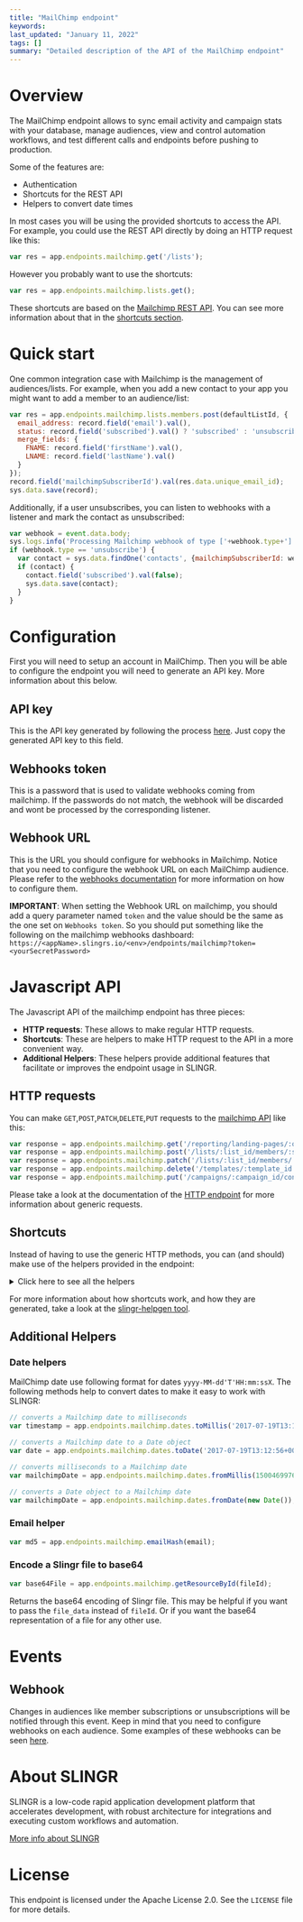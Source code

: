 ```yaml
---
title: "MailChimp endpoint"
keywords: 
last_updated: "January 11, 2022"
tags: []
summary: "Detailed description of the API of the MailChimp endpoint"
---
```


# Overview
The MailChimp endpoint allows to sync email activity and campaign stats with your database, manage audiences, view and 
control automation workflows, and test different calls and endpoints before pushing to production.

Some of the features are:

- Authentication
- Shortcuts for the REST API
- Helpers to convert date times

In most cases you will be using the provided shortcuts to access the API. For example, you could use the REST API
directly by doing an HTTP request like this:

```js
var res = app.endpoints.mailchimp.get('/lists');
```

However you probably want to use the shortcuts:

```js
var res = app.endpoints.mailchimp.lists.get();
```

These shortcuts are based on the [Mailchimp REST API](https://mailchimp.com/developer/marketing/api/).
You can see more information about that in the [shortcuts section](#shortcuts).

# Quick start
One common integration case with Mailchimp is the management of audiences/lists. For example, when you add a new contact to your
app you might want to add a member to an audience/list:

```js
var res = app.endpoints.mailchimp.lists.members.post(defaultListId, {
  email_address: record.field('email').val(),
  status: record.field('subscribed').val() ? 'subscribed' : 'unsubscribed',
  merge_fields: {
    FNAME: record.field('firstName').val(),
    LNAME: record.field('lastName').val()
  }
});
record.field('mailchimpSubscriberId').val(res.data.unique_email_id);
sys.data.save(record);
```

Additionally, if a user unsubscribes, you can listen to webhooks with a listener and mark the contact as 
unsubscribed:

```js
var webhook = event.data.body;
sys.logs.info('Processing Mailchimp webhook of type ['+webhook.type+']');
if (webhook.type == 'unsubscribe') {
  var contact = sys.data.findOne('contacts', {mailchimpSubscriberId: webhook.data.id});
  if (contact) {
    contact.field('subscribed').val(false);
    sys.data.save(contact);
  }    
}
```

# Configuration
First you will need to setup an account in MailChimp. Then you will be able to configure the endpoint you will
need to generate an API key. More information about this below.

## API key
This is the API key generated by following the process [here](https://mailchimp.com/es/help/about-api-keys/).
Just copy the generated API key to this field.

## Webhooks token
This is a password that is used to validate webhooks coming from mailchimp.
If the passwords do not match, the webhook will be discarded and wont be processed by the corresponding listener.

## Webhook URL
This is the URL you should configure for webhooks in Mailchimp. Notice that you need to configure the webhook URL on 
each MailChimp audience. Please refer to the [webhooks documentation](https://mailchimp.com/developer/marketing/guides/sync-audience-data-webhooks/) 
for more information on how to configure them.

**IMPORTANT**: When setting the Webhook URL on mailchimp, you should add a query parameter named `token` and the value should be the same as the one set on `Webhooks token`. 
So you should put something like the following on the mailchimp webhooks dashboard: `https://<appName>.slingrs.io/<env>/endpoints/mailchimp?token=<yourSecretPassword>`

# Javascript API

The Javascript API of the mailchimp endpoint has three pieces:

- **HTTP requests**: These allows to make regular HTTP requests.
- **Shortcuts**: These are helpers to make HTTP request to the API in a more convenient way.
- **Additional Helpers**: These helpers provide additional features that facilitate or improves the endpoint usage in SLINGR.

## HTTP requests
You can make `GET`,`POST`,`PATCH`,`DELETE`,`PUT` requests to the [mailchimp API](API_URL_HERE) like this:
```js
var response = app.endpoints.mailchimp.get('/reporting/landing-pages/:outreach_id')
var response = app.endpoints.mailchimp.post('/lists/:list_id/members/:subscriber_hash/actions/delete-permanent', body)
var response = app.endpoints.mailchimp.patch('/lists/:list_id/members/:subscriber_hash/notes/:note_id', body)
var response = app.endpoints.mailchimp.delete('/templates/:template_id')
var response = app.endpoints.mailchimp.put('/campaigns/:campaign_id/content', body)
```

Please take a look at the documentation of the [HTTP endpoint](https://github.com/slingr-stack/http-endpoint#javascript-api)
for more information about generic requests.

## Shortcuts

Instead of having to use the generic HTTP methods, you can (and should) make use of the helpers provided in the endpoint:
<details>
    <summary>Click here to see all the helpers</summary>

    /*
    * API URL: '/'
    * HTTP Method: 'GET'
    * More info: https://mailchimp.com/developer/marketing/api/root/list-api-root-resources/
	*/
    app.endpoints.mailchimpapiRoot();

    /*
    * API URL: '/account-exports'
    * HTTP Method: 'GET'
    * More info: https://mailchimp.com/developer/marketing/api/account-exports/list-account-exports/
	*/
    app.endpoints.mailchimpaccountExports.get();

    /*
    * API URL: '/authorized-apps'
    * HTTP Method: 'GET'
    * More info: https://mailchimp.com/developer/marketing/api/authorized-apps/list-authorized-apps/
	*/
    app.endpoints.mailchimpauthorizedApps.get();

    /*
    * API URL: '/authorized-apps/:app_id'
    * HTTP Method: 'GET'
    * More info: https://mailchimp.com/developer/marketing/api/authorized-apps/get-authorized-app-info/
	*/
    app.endpoints.mailchimpauthorizedApps.get(appId);

    /*
    * API URL: '/automations'
    * HTTP Method: 'GET'
    * More info: https://mailchimp.com/developer/marketing/api/automation/list-automations/
	*/
    app.endpoints.mailchimpautomations.get();

    /*
    * API URL: '/automations/:workflow_id'
    * HTTP Method: 'GET'
    * More info: https://mailchimp.com/developer/marketing/api/automation/get-automation-info/
	*/
    app.endpoints.mailchimpautomations.get(workflowId);

    /*
    * API URL: '/automations/:workflow_id/emails'
    * HTTP Method: 'GET'
    * More info: https://mailchimp.com/developer/marketing/api/automation-email/list-automated-emails/
	*/
    app.endpoints.mailchimpautomations.emails.get(workflowId);

    /*
    * API URL: '/automations/:workflow_id/emails/:workflow_email_id'
    * HTTP Method: 'GET'
    * More info: https://mailchimp.com/developer/marketing/api/automation-email/get-workflow-email-info/
	*/
    app.endpoints.mailchimpautomations.emails.get(workflowId, workflowEmailId);

    /*
    * API URL: '/automations/:workflow_id/emails/:workflow_email_id/queue'
    * HTTP Method: 'GET'
    * More info: https://mailchimp.com/developer/marketing/api/automation-email-queue/list-automated-email-subscribers/
	*/
    app.endpoints.mailchimpautomations.emails.queue.get(workflowId, workflowEmailId);

    /*
    * API URL: '/automations/:workflow_id/emails/:workflow_email_id/queue/:subscriber_hash'
    * HTTP Method: 'GET'
    * More info: https://mailchimp.com/developer/marketing/api/automation-email-queue/get-automated-email-subscriber/
	*/
    app.endpoints.mailchimpautomations.emails.queue.get(workflowId, workflowEmailId, subscriberHash);

    /*
    * API URL: '/automations/:workflow_id/removed-subscribers'
    * HTTP Method: 'GET'
    * More info: https://mailchimp.com/developer/marketing/api/automation-removed-subscribers/list-subscribers-removed-from-workflow/
	*/
    app.endpoints.mailchimpautomations.removedSubscribers.get(workflowId);

    /*
    * API URL: '/automations/:workflow_id/removed-subscribers/:subscriber_hash'
    * HTTP Method: 'GET'
    * More info: https://mailchimp.com/developer/marketing/api/automation-removed-subscribers/get-subscriber-removed-from-workflow/
	*/
    app.endpoints.mailchimpautomations.removedSubscribers.get(workflowId, subscriberHash);

    /*
    * API URL: '/batches'
    * HTTP Method: 'GET'
    * More info: https://mailchimp.com/developer/marketing/api/batch-operations/list-batch-requests/
	*/
    app.endpoints.mailchimpbatches.get();

    /*
    * API URL: '/batches/:batch_id'
    * HTTP Method: 'GET'
    * More info: https://mailchimp.com/developer/marketing/api/batch-operations/get-batch-operation-status/
	*/
    app.endpoints.mailchimpbatches.get(batchId);

    /*
    * API URL: '/batch-webhooks'
    * HTTP Method: 'GET'
    * More info: https://mailchimp.com/developer/marketing/api/batch-webhooks/list-batch-webhooks/
	*/
    app.endpoints.mailchimpbatchWebhooks.get();

    /*
    * API URL: '/batch-webhooks/:batch_webhook_id'
    * HTTP Method: 'GET'
    * More info: https://mailchimp.com/developer/marketing/api/batch-webhooks/get-batch-webhook-info/
	*/
    app.endpoints.mailchimpbatchWebhooks.get(batchWebhookId);

    /*
    * API URL: '/campaign-folders'
    * HTTP Method: 'GET'
    * More info: https://mailchimp.com/developer/marketing/api/campaign-folders/list-campaign-folders/
	*/
    app.endpoints.mailchimpcampaignFolders.get();

    /*
    * API URL: '/campaign-folders/:folder_id'
    * HTTP Method: 'GET'
    * More info: https://mailchimp.com/developer/marketing/api/campaign-folders/get-campaign-folder/
	*/
    app.endpoints.mailchimpcampaignFolders.get(folderId);

    /*
    * API URL: '/campaigns'
    * HTTP Method: 'GET'
    * More info: https://mailchimp.com/developer/marketing/api/campaigns/list-campaigns/
	*/
    app.endpoints.mailchimpcampaigns.get();

    /*
    * API URL: '/campaigns/:campaign_id'
    * HTTP Method: 'GET'
    * More info: https://mailchimp.com/developer/marketing/api/campaigns/get-campaign-info/
	*/
    app.endpoints.mailchimpcampaigns.get(campaignId);

    /*
    * API URL: '/campaigns/:campaign_id/content'
    * HTTP Method: 'GET'
    * More info: https://mailchimp.com/developer/marketing/api/campaign-content/get-campaign-content/
	*/
    app.endpoints.mailchimpcampaigns.content.get(campaignId);

    /*
    * API URL: '/campaigns/:campaign_id/feedback'
    * HTTP Method: 'GET'
    * More info: https://mailchimp.com/developer/marketing/api/campaign-feedback/list-campaign-feedback/
	*/
    app.endpoints.mailchimpcampaigns.feedback.get(campaignId);

    /*
    * API URL: '/campaigns/:campaign_id/feedback/:feedback_id'
    * HTTP Method: 'GET'
    * More info: https://mailchimp.com/developer/marketing/api/campaign-feedback/get-campaign-feedback-message/
	*/
    app.endpoints.mailchimpcampaigns.feedback.get(campaignId, feedbackId);

    /*
    * API URL: '/campaigns/:campaign_id/send-checklist'
    * HTTP Method: 'GET'
    * More info: https://mailchimp.com/developer/marketing/api/campaign-checklist/get-campaign-send-checklist/
	*/
    app.endpoints.mailchimpcampaigns.sendChecklist.get(campaignId);

    /*
    * API URL: '/activity-feed/chimp-chatter'
    * HTTP Method: 'GET'
    * More info: https://mailchimp.com/developer/marketing/api/chimp-chatter/get-latest-chimp-chatter/
	*/
    app.endpoints.mailchimpactivityFeed.chimpChatter.get();

    /*
    * API URL: '/connected-sites'
    * HTTP Method: 'GET'
    * More info: https://mailchimp.com/developer/marketing/api/connected-sites/list-connected-sites/
	*/
    app.endpoints.mailchimpconnectedSites.get();

    /*
    * API URL: '/connected-sites/:connected_site_id'
    * HTTP Method: 'GET'
    * More info: https://mailchimp.com/developer/marketing/api/connected-sites/get-connected-site/
	*/
    app.endpoints.mailchimpconnectedSites.get(connectedSiteId);

    /*
    * API URL: '/conversations'
    * HTTP Method: 'GET'
    * More info: https://mailchimp.com/developer/marketing/api/conversations/list-conversations/
	*/
    app.endpoints.mailchimpconversations.get();

    /*
    * API URL: '/conversations/:conversation_id'
    * HTTP Method: 'GET'
    * More info: https://mailchimp.com/developer/marketing/api/conversations/get-conversation/
	*/
    app.endpoints.mailchimpconversations.get(conversationId);

    /*
    * API URL: '/conversations/:conversation_id/messages'
    * HTTP Method: 'GET'
    * More info: https://mailchimp.com/developer/marketing/api/conversation-messages/list-messages/
	*/
    app.endpoints.mailchimpconversations.messages.get(conversationId);

    /*
    * API URL: '/conversations/:conversation_id/messages/:message_id'
    * HTTP Method: 'GET'
    * More info: https://mailchimp.com/developer/marketing/api/conversation-messages/get-message/
	*/
    app.endpoints.mailchimpconversations.messages.get(conversationId, messageId);

    /*
    * API URL: '/ecommerce/stores'
    * HTTP Method: 'GET'
    * More info: https://mailchimp.com/developer/marketing/api/ecommerce-stores/list-stores/
	*/
    app.endpoints.mailchimpecommerce.stores.get();

    /*
    * API URL: '/ecommerce/stores/:store_id'
    * HTTP Method: 'GET'
    * More info: https://mailchimp.com/developer/marketing/api/ecommerce-stores/get-store-info/
	*/
    app.endpoints.mailchimpecommerce.stores.get(storeId);

    /*
    * API URL: '/ecommerce/stores/:store_id/carts/:cart_id/lines'
    * HTTP Method: 'GET'
    * More info: https://mailchimp.com/developer/marketing/api/ecommerce-cart-lines/list-cart-line-items/
	*/
    app.endpoints.mailchimpecommerce.stores.carts.lines.get(storeId, cartId);

    /*
    * API URL: '/ecommerce/stores/:store_id/carts/:cart_id/lines/:line_id'
    * HTTP Method: 'GET'
    * More info: https://mailchimp.com/developer/marketing/api/ecommerce-cart-lines/get-cart-line-item/
	*/
    app.endpoints.mailchimpecommerce.stores.carts.lines.get(storeId, cartId, lineId);

    /*
    * API URL: '/ecommerce/stores/:store_id/carts'
    * HTTP Method: 'GET'
    * More info: https://mailchimp.com/developer/marketing/api/ecommerce-carts/list-carts/
	*/
    app.endpoints.mailchimpecommerce.stores.carts.get(storeId);

    /*
    * API URL: '/ecommerce/stores/:store_id/carts/:cart_id'
    * HTTP Method: 'GET'
    * More info: https://mailchimp.com/developer/marketing/api/ecommerce-carts/get-cart-info/
	*/
    app.endpoints.mailchimpecommerce.stores.carts.get(storeId, cartId);

    /*
    * API URL: '/ecommerce/stores/:store_id/customers'
    * HTTP Method: 'GET'
    * More info: https://mailchimp.com/developer/marketing/api/ecommerce-customers/list-customers/
	*/
    app.endpoints.mailchimpecommerce.stores.customers.get(storeId);

    /*
    * API URL: '/ecommerce/stores/:store_id/customers/:customer_id'
    * HTTP Method: 'GET'
    * More info: https://mailchimp.com/developer/marketing/api/ecommerce-customers/get-customer-info/
	*/
    app.endpoints.mailchimpecommerce.stores.customers.get(storeId, customerId);

    /*
    * API URL: '/ecommerce/stores/:store_id/orders/:order_id/lines'
    * HTTP Method: 'GET'
    * More info: https://mailchimp.com/developer/marketing/api/ecommerce-order-lines/list-order-line-items/
	*/
    app.endpoints.mailchimpecommerce.stores.orders.lines.get(storeId, orderId);

    /*
    * API URL: '/ecommerce/stores/:store_id/orders/:order_id/lines/:line_id'
    * HTTP Method: 'GET'
    * More info: https://mailchimp.com/developer/marketing/api/ecommerce-order-lines/get-order-line-item/
	*/
    app.endpoints.mailchimpecommerce.stores.orders.lines.get(storeId, orderId, lineId);

    /*
    * API URL: '/ecommerce/orders'
    * HTTP Method: 'GET'
    * More info: https://mailchimp.com/developer/marketing/api/ecommerce-orders/list-account-orders/
	*/
    app.endpoints.mailchimpecommerce.orders.get();

    /*
    * API URL: '/ecommerce/stores/:store_id/orders'
    * HTTP Method: 'GET'
    * More info: https://mailchimp.com/developer/marketing/api/ecommerce-orders/list-orders/
	*/
    app.endpoints.mailchimpecommerce.stores.orders.get(storeId);

    /*
    * API URL: '/ecommerce/stores/:store_id/orders/:order_id'
    * HTTP Method: 'GET'
    * More info: https://mailchimp.com/developer/marketing/api/ecommerce-orders/get-order-info/
	*/
    app.endpoints.mailchimpecommerce.stores.orders.get(storeId, orderId);

    /*
    * API URL: '/ecommerce/stores/:store_id/products/:product_id/images'
    * HTTP Method: 'GET'
    * More info: https://mailchimp.com/developer/marketing/api/ecommerce-product-images/list-product-images/
	*/
    app.endpoints.mailchimpecommerce.stores.products.images.get(storeId, productId);

    /*
    * API URL: '/ecommerce/stores/:store_id/products/:product_id/images/:image_id'
    * HTTP Method: 'GET'
    * More info: https://mailchimp.com/developer/marketing/api/ecommerce-product-images/get-product-image-info/
	*/
    app.endpoints.mailchimpecommerce.stores.products.images.get(storeId, productId, imageId);

    /*
    * API URL: '/ecommerce/stores/:store_id/products/:product_id/variants'
    * HTTP Method: 'GET'
    * More info: https://mailchimp.com/developer/marketing/api/ecommerce-product-variants/list-product-variants/
	*/
    app.endpoints.mailchimpecommerce.stores.products.variants.get(storeId, productId);

    /*
    * API URL: '/ecommerce/stores/:store_id/products/:product_id/variants/:variant_id'
    * HTTP Method: 'GET'
    * More info: https://mailchimp.com/developer/marketing/api/ecommerce-product-variants/get-product-variant-info/
	*/
    app.endpoints.mailchimpecommerce.stores.products.variants.get(storeId, productId, variantId);

    /*
    * API URL: '/ecommerce/stores/:store_id/products'
    * HTTP Method: 'GET'
    * More info: https://mailchimp.com/developer/marketing/api/ecommerce-products/list-product/
	*/
    app.endpoints.mailchimpecommerce.stores.products.get(storeId);

    /*
    * API URL: '/ecommerce/stores/:store_id/products/:product_id'
    * HTTP Method: 'GET'
    * More info: https://mailchimp.com/developer/marketing/api/ecommerce-products/get-product-info/
	*/
    app.endpoints.mailchimpecommerce.stores.products.get(storeId, productId);

    /*
    * API URL: '/ecommerce/stores/:store_id/promo-rules/:promo_rule_id/promo-codes'
    * HTTP Method: 'GET'
    * More info: https://mailchimp.com/developer/marketing/api/ecommerce-promo-codes/list-promo-codes/
	*/
    app.endpoints.mailchimpecommerce.stores.promoRules.promoCodes.get(storeId, promoRuleId);

    /*
    * API URL: '/ecommerce/stores/:store_id/promo-rules/:promo_rule_id/promo-codes/:promo_code_id'
    * HTTP Method: 'GET'
    * More info: https://mailchimp.com/developer/marketing/api/ecommerce-promo-codes/get-promo-code/
	*/
    app.endpoints.mailchimpecommerce.stores.promoRules.promoCodes.get(storeId, promoRuleId, promoCodeId);

    /*
    * API URL: '/ecommerce/stores/:store_id/promo-rules'
    * HTTP Method: 'GET'
    * More info: https://mailchimp.com/developer/marketing/api/ecommerce-promo-rules/list-promo-rules/
	*/
    app.endpoints.mailchimpecommerce.stores.promoRules.get(storeId);

    /*
    * API URL: '/ecommerce/stores/:store_id/promo-rules/:promo_rule_id'
    * HTTP Method: 'GET'
    * More info: https://mailchimp.com/developer/marketing/api/ecommerce-promo-rules/get-promo-rule/
	*/
    app.endpoints.mailchimpecommerce.stores.promoRules.get(storeId, promoRuleId);

    /*
    * API URL: '/facebook-ads'
    * HTTP Method: 'GET'
    * More info: https://mailchimp.com/developer/marketing/api/facebook-ads/list-facebook-ads/
	*/
    app.endpoints.mailchimpfacebookAds.get();

    /*
    * API URL: '/facebook-ads/:outreach_id'
    * HTTP Method: 'GET'
    * More info: https://mailchimp.com/developer/marketing/api/facebook-ads/get-facebook-ad-info/
	*/
    app.endpoints.mailchimpfacebookAds.get(outreachId);

    /*
    * API URL: '/file-manager/files'
    * HTTP Method: 'GET'
    * More info: https://mailchimp.com/developer/marketing/api/file-manager-files/list-stored-files/
	*/
    app.endpoints.mailchimpfileManager.files.get();

    /*
    * API URL: '/file-manager/files/:file_id'
    * HTTP Method: 'GET'
    * More info: https://mailchimp.com/developer/marketing/api/file-manager-files/get-file/
	*/
    app.endpoints.mailchimpfileManager.files.get(fileId);

    /*
    * API URL: '/file-manager/folders'
    * HTTP Method: 'GET'
    * More info: https://mailchimp.com/developer/marketing/api/file-manager-folders/list-folders/
	*/
    app.endpoints.mailchimpfileManager.folders.get();

    /*
    * API URL: '/file-manager/folders/:folder_id'
    * HTTP Method: 'GET'
    * More info: https://mailchimp.com/developer/marketing/api/file-manager-folders/get-folder/
	*/
    app.endpoints.mailchimpfileManager.folders.get(folderId);

    /*
    * API URL: '/landing-pages'
    * HTTP Method: 'GET'
    * More info: https://mailchimp.com/developer/marketing/api/landing-pages/list-landing-pages/
	*/
    app.endpoints.mailchimplandingPages.get();

    /*
    * API URL: '/landing-pages/:page_id'
    * HTTP Method: 'GET'
    * More info: https://mailchimp.com/developer/marketing/api/landing-pages/get-landing-page-info/
	*/
    app.endpoints.mailchimplandingPages.get(pageId);

    /*
    * API URL: '/landing-pages/:page_id/content'
    * HTTP Method: 'GET'
    * More info: https://mailchimp.com/developer/marketing/api/landing-pages-content/get-landing-page-content/
	*/
    app.endpoints.mailchimplandingPages.content.get(pageId);

    /*
    * API URL: '/lists'
    * HTTP Method: 'GET'
    * More info: https://mailchimp.com/developer/marketing/api/lists/get-lists-info/
	*/
    app.endpoints.mailchimplists.get();

    /*
    * API URL: '/lists/:list_id'
    * HTTP Method: 'GET'
    * More info: https://mailchimp.com/developer/marketing/api/lists/get-list-info/
	*/
    app.endpoints.mailchimplists.get(listId);

    /*
    * API URL: '/lists/:list_id/abuse-reports'
    * HTTP Method: 'GET'
    * More info: https://mailchimp.com/developer/marketing/api/abuse-reports/list-abuse-reports/
	*/
    app.endpoints.mailchimplists.abuseReports.get(listId);

    /*
    * API URL: '/lists/:list_id/abuse-reports/:report_id'
    * HTTP Method: 'GET'
    * More info: https://mailchimp.com/developer/marketing/api/abuse-reports/get-abuse-report/
	*/
    app.endpoints.mailchimplists.abuseReports.get(listId, reportId);

    /*
    * API URL: '/lists/:list_id/activity'
    * HTTP Method: 'GET'
    * More info: https://mailchimp.com/developer/marketing/api/list-activity/list-recent-activity/
	*/
    app.endpoints.mailchimplists.activity.get(listId);

    /*
    * API URL: '/lists/:list_id/clients'
    * HTTP Method: 'GET'
    * More info: https://mailchimp.com/developer/marketing/api/list-clients/list-top-email-clients/
	*/
    app.endpoints.mailchimplists.clients.get(listId);

    /*
    * API URL: '/lists/:list_id/members/:subscriber_hash/events'
    * HTTP Method: 'GET'
    * More info: https://mailchimp.com/developer/marketing/api/list-member-events/list-member-events/
	*/
    app.endpoints.mailchimplists.members.events.get(listId, subscriberHash);

    /*
    * API URL: '/lists/:list_id/growth-history'
    * HTTP Method: 'GET'
    * More info: https://mailchimp.com/developer/marketing/api/list-growth-history/list-growth-history-data/
	*/
    app.endpoints.mailchimplists.growthHistory.get(listId);

    /*
    * API URL: '/lists/:list_id/growth-history/:month'
    * HTTP Method: 'GET'
    * More info: https://mailchimp.com/developer/marketing/api/list-growth-history/get-growth-history-by-month/
	*/
    app.endpoints.mailchimplists.growthHistory.get(listId, month);

    /*
    * API URL: '/lists/:list_id/interest-categories'
    * HTTP Method: 'GET'
    * More info: https://mailchimp.com/developer/marketing/api/interest-categories/list-interest-categories/
	*/
    app.endpoints.mailchimplists.interestCategories.get(listId);

    /*
    * API URL: '/lists/:list_id/interest-categories/:interest_category_id'
    * HTTP Method: 'GET'
    * More info: https://mailchimp.com/developer/marketing/api/interest-categories/get-interest-category-info/
	*/
    app.endpoints.mailchimplists.interestCategories.get(listId, interestCategoryId);

    /*
    * API URL: '/lists/:list_id/interest-categories/:interest_category_id/interests'
    * HTTP Method: 'GET'
    * More info: https://mailchimp.com/developer/marketing/api/interests/list-interests-in-category/
	*/
    app.endpoints.mailchimplists.interestCategories.interests.get(listId, interestCategoryId);

    /*
    * API URL: '/lists/:list_id/interest-categories/:interest_category_id/interests/:interest_id'
    * HTTP Method: 'GET'
    * More info: https://mailchimp.com/developer/marketing/api/interests/get-interest-in-category/
	*/
    app.endpoints.mailchimplists.interestCategories.interests.get(listId, interestCategoryId, interestId);

    /*
    * API URL: '/lists/:list_id/locations'
    * HTTP Method: 'GET'
    * More info: https://mailchimp.com/developer/marketing/api/list-locations/list-locations/
	*/
    app.endpoints.mailchimplists.locations.get(listId);

    /*
    * API URL: '/lists/:list_id/members/:subscriber_hash/activity'
    * HTTP Method: 'GET'
    * More info: https://mailchimp.com/developer/marketing/api/list-member-activity/view-recent-activity-50/
	*/
    app.endpoints.mailchimplists.members.activity.get(listId, subscriberHash);

    /*
    * API URL: '/lists/:list_id/members/:subscriber_hash/activity-feed'
    * HTTP Method: 'GET'
    * More info: https://mailchimp.com/developer/marketing/api/list-member-activity-feed/view-recent-activity/
	*/
    app.endpoints.mailchimplists.members.activityFeed.get(listId, subscriberHash);

    /*
    * API URL: '/lists/:list_id/members/:subscriber_hash/goals'
    * HTTP Method: 'GET'
    * More info: https://mailchimp.com/developer/marketing/api/list-member-notes/
	*/
    app.endpoints.mailchimplists.members.goals.get(listId, subscriberHash);

    /*
    * API URL: '/lists/:list_id/members/:subscriber_hash/notes'
    * HTTP Method: 'GET'
    * More info: https://mailchimp.com/developer/marketing/api/list-member-notes/list-recent-member-notes/
	*/
    app.endpoints.mailchimplists.members.notes.get(listId, subscriberHash);

    /*
    * API URL: '/lists/:list_id/members/:subscriber_hash/notes/:note_id'
    * HTTP Method: 'GET'
    * More info: https://mailchimp.com/developer/marketing/api/list-member-notes/get-member-note/
	*/
    app.endpoints.mailchimplists.members.notes.get(listId, subscriberHash, noteId);

    /*
    * API URL: '/lists/:list_id/members/:subscriber_hash/tags'
    * HTTP Method: 'GET'
    * More info: https://mailchimp.com/developer/marketing/api/list-member-tags/list-member-tags/
	*/
    app.endpoints.mailchimplists.members.tags.get(listId, subscriberHash);

    /*
    * API URL: '/lists/:list_id/members'
    * HTTP Method: 'GET'
    * More info: https://mailchimp.com/developer/marketing/api/list-members/list-members-info/
	*/
    app.endpoints.mailchimplists.members.get(listId);

    /*
    * API URL: '/lists/:list_id/members/:subscriber_hash'
    * HTTP Method: 'GET'
    * More info: https://mailchimp.com/developer/marketing/api/list-members/get-member-info/
	*/
    app.endpoints.mailchimplists.members.get(listId, subscriberHash);

    /*
    * API URL: '/lists/:list_id/merge-fields'
    * HTTP Method: 'GET'
    * More info: https://mailchimp.com/developer/marketing/api/list-merges/list-merge-fields/
	*/
    app.endpoints.mailchimplists.mergeFields.get(listId);

    /*
    * API URL: '/lists/:list_id/merge-fields/:merge_id'
    * HTTP Method: 'GET'
    * More info: https://mailchimp.com/developer/marketing/api/list-merges/get-merge-field/
	*/
    app.endpoints.mailchimplists.mergeFields.get(listId, mergeId);

    /*
    * API URL: '/lists/:list_id/segments/:segment_id/members'
    * HTTP Method: 'GET'
    * More info: https://mailchimp.com/developer/marketing/api/list-segment-members/list-members-in-segment/
	*/
    app.endpoints.mailchimplists.segments.members.get(listId, segmentId);

    /*
    * API URL: '/lists/:list_id/segments'
    * HTTP Method: 'GET'
    * More info: https://mailchimp.com/developer/marketing/api/list-segments/list-segments/
	*/
    app.endpoints.mailchimplists.segments.get(listId);

    /*
    * API URL: '/lists/:list_id/segments/:segment_id'
    * HTTP Method: 'GET'
    * More info: https://mailchimp.com/developer/marketing/api/list-segments/get-segment-info/
	*/
    app.endpoints.mailchimplists.segments.get(listId, segmentId);

    /*
    * API URL: '/lists/:list_id/signup-forms'
    * HTTP Method: 'GET'
    * More info: https://mailchimp.com/developer/marketing/api/list-signup-forms/list-signup-forms/
	*/
    app.endpoints.mailchimplists.signupForms.get(listId);

    /*
    * API URL: '/lists/:list_id/tag-search'
    * HTTP Method: 'GET'
    * More info: https://mailchimp.com/developer/marketing/api/lists-tags-search/search-for-tags-on-a-list-by-name/
	*/
    app.endpoints.mailchimplists.tagSearch.get(listId);

    /*
    * API URL: '/lists/:list_id/webhooks'
    * HTTP Method: 'GET'
    * More info: https://mailchimp.com/developer/marketing/api/list-webhooks/list-webhooks/
	*/
    app.endpoints.mailchimplists.webhooks.get(listId);

    /*
    * API URL: '/lists/:list_id/webhooks/:webhook_id'
    * HTTP Method: 'GET'
    * More info: https://mailchimp.com/developer/marketing/api/list-webhooks/get-webhook-info/
	*/
    app.endpoints.mailchimplists.webhooks.get(listId, webhookId);

    /*
    * API URL: '/ping'
    * HTTP Method: 'GET'
    * More info: https://mailchimp.com/developer/marketing/api/ping/ping/
	*/
    app.endpoints.mailchimpping.get();

    /*
    * API URL: '/reporting/facebook-ads'
    * HTTP Method: 'GET'
    * More info: https://mailchimp.com/developer/marketing/api/reporting-facebook-ads/list-facebook-ads-reports/
	*/
    app.endpoints.mailchimpreporting.facebookAds.get();

    /*
    * API URL: '/reporting/facebook-ads/:outreach_id'
    * HTTP Method: 'GET'
    * More info: https://mailchimp.com/developer/marketing/api/reporting-facebook-ads/get-facebook-ad-report/
	*/
    app.endpoints.mailchimpreporting.facebookAds.get(outreachId);

    /*
    * API URL: '/reporting/facebook-ads/:outreach_id/ecommerce-product-activity'
    * HTTP Method: 'GET'
    * More info: https://mailchimp.com/developer/marketing/api/reporting-facebook-ads/list-facebook-ecommerce-report/
	*/
    app.endpoints.mailchimpreporting.facebookAds.ecommerceProductActivity.get(outreachId);

    /*
    * API URL: '/reporting/landing-pages'
    * HTTP Method: 'GET'
    * More info: https://mailchimp.com/developer/marketing/api/reporting-landing-pages/list-landing-pages-reports/
	*/
    app.endpoints.mailchimpreporting.landingPages.get();

    /*
    * API URL: '/reporting/landing-pages/:outreach_id'
    * HTTP Method: 'GET'
    * More info: https://mailchimp.com/developer/marketing/api/reporting-landing-pages/get-landing-page-report/
	*/
    app.endpoints.mailchimpreporting.landingPages.get(outreachId);

    /*
    * API URL: '/reports'
    * HTTP Method: 'GET'
    * More info: https://mailchimp.com/developer/marketing/api/reports/list-campaign-reports/
	*/
    app.endpoints.mailchimpreports.get();

    /*
    * API URL: '/reports/:campaign_id'
    * HTTP Method: 'GET'
    * More info: https://mailchimp.com/developer/marketing/api/reports/get-campaign-report/
	*/
    app.endpoints.mailchimpreports.get(campaignId);

    /*
    * API URL: '/reports/:campaign_id/abuse-reports'
    * HTTP Method: 'GET'
    * More info: https://mailchimp.com/developer/marketing/api/campaign-abuse/list-abuse-reports/
	*/
    app.endpoints.mailchimpreports.abuseReports.get(campaignId);

    /*
    * API URL: '/reports/:campaign_id/abuse-reports/:report_id'
    * HTTP Method: 'GET'
    * More info: https://mailchimp.com/developer/marketing/api/campaign-abuse/get-abuse-report/
	*/
    app.endpoints.mailchimpreports.abuseReports.get(campaignId, reportId);

    /*
    * API URL: '/reports/:campaign_id/advice'
    * HTTP Method: 'GET'
    * More info: https://mailchimp.com/developer/marketing/api/campaign-advice/list-campaign-feedback/
	*/
    app.endpoints.mailchimpreports.advice.get(campaignId);

    /*
    * API URL: '/reports/:campaign_id/open-details'
    * HTTP Method: 'GET'
    * More info: https://mailchimp.com/developer/marketing/api/open-reports/list-campaign-open-details/
	*/
    app.endpoints.mailchimpreports.openDetails.get(campaignId);

    /*
    * API URL: '/reports/:campaign_id/open-details/:subscriber_hash'
    * HTTP Method: 'GET'
    * More info: https://mailchimp.com/developer/marketing/api/open-reports/get-opened-campaign-subscriber/
	*/
    app.endpoints.mailchimpreports.openDetails.get(campaignId, subscriberHash);

    /*
    * API URL: '/reports/:campaign_id/click-details'
    * HTTP Method: 'GET'
    * More info: https://mailchimp.com/developer/marketing/api/click-reports/list-campaign-details/
	*/
    app.endpoints.mailchimpreports.clickDetails.get(campaignId);

    /*
    * API URL: '/reports/:campaign_id/click-details/:link_id'
    * HTTP Method: 'GET'
    * More info: https://mailchimp.com/developer/marketing/api/click-reports/get-campaign-link-details/
	*/
    app.endpoints.mailchimpreports.clickDetails.get(campaignId, linkId);

    /*
    * API URL: '/reports/:campaign_id/click-details/:link_id/members'
    * HTTP Method: 'GET'
    * More info: https://mailchimp.com/developer/marketing/api/link-clickers/list-clicked-link-subscribers/
	*/
    app.endpoints.mailchimpreports.clickDetails.members.get(campaignId, linkId);

    /*
    * API URL: '/reports/:campaign_id/click-details/:link_id/members/:subscriber_hash'
    * HTTP Method: 'GET'
    * More info: https://mailchimp.com/developer/marketing/api/link-clickers/get-clicked-link-subscriber/
	*/
    app.endpoints.mailchimpreports.clickDetails.members.get(campaignId, linkId, subscriberHash);

    /*
    * API URL: '/reports/:campaign_id/domain-performance'
    * HTTP Method: 'GET'
    * More info: https://mailchimp.com/developer/marketing/api/domain-performance-reports/list-domain-performance-stats/
	*/
    app.endpoints.mailchimpreports.domainPerformance.get(campaignId);

    /*
    * API URL: '/reports/:campaign_id/ecommerce-product-activity'
    * HTTP Method: 'GET'
    * More info: https://mailchimp.com/developer/marketing/api/campaign-ecommerce-product-activity/list-campaign-product-activity/
	*/
    app.endpoints.mailchimpreports.ecommerceProductActivity.get(campaignId);

    /*
    * API URL: '/reports/:campaign_id/eepurl'
    * HTTP Method: 'GET'
    * More info: https://mailchimp.com/developer/marketing/api/eepurl-reports/list-eep-url-activity/
	*/
    app.endpoints.mailchimpreports.eepurl.get(campaignId);

    /*
    * API URL: '/reports/:campaign_id/email-activity'
    * HTTP Method: 'GET'
    * More info: https://mailchimp.com/developer/marketing/api/email-activity-reports/list-email-activity/
	*/
    app.endpoints.mailchimpreports.emailActivity.get(campaignId);

    /*
    * API URL: '/reports/:campaign_id/email-activity/:subscriber_hash'
    * HTTP Method: 'GET'
    * More info: https://mailchimp.com/developer/marketing/api/email-activity-reports/get-subscriber-email-activity/
	*/
    app.endpoints.mailchimpreports.emailActivity.get(campaignId, subscriberHash);

    /*
    * API URL: '/reports/:campaign_id/locations'
    * HTTP Method: 'GET'
    * More info: https://mailchimp.com/developer/marketing/api/location-reports/list-top-open-activities/
	*/
    app.endpoints.mailchimpreports.locations.get(campaignId);

    /*
    * API URL: '/reports/:campaign_id/sent-to'
    * HTTP Method: 'GET'
    * More info: https://mailchimp.com/developer/marketing/api/sent-to-reports/list-campaign-recipients/
	*/
    app.endpoints.mailchimpreports.sentTo.get(campaignId);

    /*
    * API URL: '/reports/:campaign_id/sent-to/:subscriber_hash'
    * HTTP Method: 'GET'
    * More info: https://mailchimp.com/developer/marketing/api/sent-to-reports/get-campaign-recipient-info/
	*/
    app.endpoints.mailchimpreports.sentTo.get(campaignId, subscriberHash);

    /*
    * API URL: '/reports/:campaign_id/sub-reports'
    * HTTP Method: 'GET'
    * More info: https://mailchimp.com/developer/marketing/api/sub-reports/list-child-campaign-reports/
	*/
    app.endpoints.mailchimpreports.subReports.get(campaignId);

    /*
    * API URL: '/reports/:campaign_id/unsubscribed'
    * HTTP Method: 'GET'
    * More info: https://mailchimp.com/developer/marketing/api/unsub-reports/list-unsubscribed-members/
	*/
    app.endpoints.mailchimpreports.unsubscribed.get(campaignId);

    /*
    * API URL: '/reports/:campaign_id/unsubscribed/:subscriber_hash'
    * HTTP Method: 'GET'
    * More info: https://mailchimp.com/developer/marketing/api/unsub-reports/get-unsubscribed-member/
	*/
    app.endpoints.mailchimpreports.unsubscribed.get(campaignId, subscriberHash);

    /*
    * API URL: '/search-campaigns'
    * HTTP Method: 'GET'
    * More info: https://mailchimp.com/developer/marketing/api/search-campaigns/search-campaigns/
	*/
    app.endpoints.mailchimpsearchCampaigns.get();

    /*
    * API URL: '/search-members'
    * HTTP Method: 'GET'
    * More info: https://mailchimp.com/developer/marketing/api/search-members/search-members/
	*/
    app.endpoints.mailchimpsearchMembers.get();

    /*
    * API URL: '/template-folders'
    * HTTP Method: 'GET'
    * More info: https://mailchimp.com/developer/marketing/api/template-folders/list-template-folders/
	*/
    app.endpoints.mailchimptemplateFolders.get();

    /*
    * API URL: '/template-folders/:folder_id'
    * HTTP Method: 'GET'
    * More info: https://mailchimp.com/developer/marketing/api/template-folders/get-template-folder/
	*/
    app.endpoints.mailchimptemplateFolders.get(folderId);

    /*
    * API URL: '/templates'
    * HTTP Method: 'GET'
    * More info: https://mailchimp.com/developer/marketing/api/templates/list-templates/
	*/
    app.endpoints.mailchimptemplates.get();

    /*
    * API URL: '/templates/:template_id'
    * HTTP Method: 'GET'
    * More info: https://mailchimp.com/developer/marketing/api/templates/get-template-info/
	*/
    app.endpoints.mailchimptemplates.get(templateId);

    /*
    * API URL: '/templates/:template_id/default-content'
    * HTTP Method: 'GET'
    * More info: https://mailchimp.com/developer/marketing/api/template-default-content/view-default-content/
	*/
    app.endpoints.mailchimptemplates.defaultContent.get(templateId);

    /*
    * API URL: '/verified-domains'
    * HTTP Method: 'GET'
    * More info: https://mailchimp.com/developer/marketing/api/verified-domains/list-sending-domains/
	*/
    app.endpoints.mailchimpverifiedDomains.get();

    /*
    * API URL: '/verified-domains/:domain_name'
    * HTTP Method: 'GET'
    * More info: https://mailchimp.com/developer/marketing/api/verified-domains/get-domain-info/
	*/
    app.endpoints.mailchimpverifiedDomains.get(domainName);

    /*
    * API URL: '/account-exports'
    * HTTP Method: 'POST'
    * More info: https://mailchimp.com/developer/marketing/api/account-exports/add-export/
	*/
    app.endpoints.mailchimpaccountExports.post(body);

    /*
    * API URL: '/account-exports/:export_id'
    * HTTP Method: 'POST'
    * More info: https://mailchimp.com/developer/marketing/api/account-exports/get-account-export-info/
	*/
    app.endpoints.mailchimpaccountExports.post(exportId, body);

    /*
    * API URL: '/automations'
    * HTTP Method: 'POST'
    * More info: https://mailchimp.com/developer/marketing/api/automation/add-automation/
	*/
    app.endpoints.mailchimpautomations.post(body);

    /*
    * API URL: '/automations/:workflow_id/actions/archive'
    * HTTP Method: 'POST'
    * More info: https://mailchimp.com/developer/marketing/api/automation/archive-automation/
	*/
    app.endpoints.mailchimpautomations.actions.archive.post(workflowId, body);

    /*
    * API URL: '/automations/:workflow_id/actions/pause-all-emails'
    * HTTP Method: 'POST'
    * More info: https://mailchimp.com/developer/marketing/api/automation/pause-automation-emails/
	*/
    app.endpoints.mailchimpautomations.actions.pauseAllEmails.post(workflowId, body);

    /*
    * API URL: '/automations/:workflow_id/actions/start-all-emails'
    * HTTP Method: 'POST'
    * More info: https://mailchimp.com/developer/marketing/api/automation/start-automation-emails/
	*/
    app.endpoints.mailchimpautomations.actions.startAllEmails.post(workflowId, body);

    /*
    * API URL: '/automations/:workflow_id/emails/:workflow_email_id/actions/pause'
    * HTTP Method: 'POST'
    * More info: https://mailchimp.com/developer/marketing/api/automation-email/pause-automated-email/
	*/
    app.endpoints.mailchimpautomations.emails.actions.pause.post(workflowId, workflowEmailId, body);

    /*
    * API URL: '/automations/:workflow_id/emails/:workflow_email_id/actions/start'
    * HTTP Method: 'POST'
    * More info: https://mailchimp.com/developer/marketing/api/automation-email/start-automated-email/
	*/
    app.endpoints.mailchimpautomations.emails.actions.start.post(workflowId, workflowEmailId, body);

    /*
    * API URL: '/automations/:workflow_id/emails/:workflow_email_id/queue'
    * HTTP Method: 'POST'
    * More info: https://mailchimp.com/developer/marketing/api/automation-email-queue/add-subscriber-to-workflow-email/
	*/
    app.endpoints.mailchimpautomations.emails.queue.post(workflowId, workflowEmailId, body);

    /*
    * API URL: '/automations/:workflow_id/removed-subscribers'
    * HTTP Method: 'POST'
    * More info: https://mailchimp.com/developer/marketing/api/automation-removed-subscribers/remove-subscriber-from-workflow/
	*/
    app.endpoints.mailchimpautomations.removedSubscribers.post(workflowId, body);

    /*
    * API URL: '/batches'
    * HTTP Method: 'POST'
    * More info: https://mailchimp.com/developer/marketing/api/batch-operations/start-batch-operation/
	*/
    app.endpoints.mailchimpbatches.post(body);

    /*
    * API URL: '/batch-webhooks'
    * HTTP Method: 'POST'
    * More info: https://mailchimp.com/developer/marketing/api/batch-webhooks/add-batch-webhook/
	*/
    app.endpoints.mailchimpbatchWebhooks.post(body);

    /*
    * API URL: '/campaign-folders'
    * HTTP Method: 'POST'
    * More info: https://mailchimp.com/developer/marketing/api/campaign-folders/add-campaign-folder/
	*/
    app.endpoints.mailchimpcampaignFolders.post(body);

    /*
    * API URL: '/campaigns'
    * HTTP Method: 'POST'
    * More info: https://mailchimp.com/developer/marketing/api/campaigns/add-campaign/
	*/
    app.endpoints.mailchimpcampaigns.post(body);

    /*
    * API URL: '/campaigns/:campaign_id/actions/cancel-send'
    * HTTP Method: 'POST'
    * More info: https://mailchimp.com/developer/marketing/api/campaigns/cancel-campaign/
	*/
    app.endpoints.mailchimpcampaigns.actions.cancelSend.post(campaignId, body);

    /*
    * API URL: '/campaigns/:campaign_id/actions/send'
    * HTTP Method: 'POST'
    * More info: https://mailchimp.com/developer/marketing/api/campaigns/send-campaign/
	*/
    app.endpoints.mailchimpcampaigns.actions.send.post(campaignId, body);

    /*
    * API URL: '/campaigns/:campaign_id/actions/schedule'
    * HTTP Method: 'POST'
    * More info: https://mailchimp.com/developer/marketing/api/campaigns/schedule-campaign/
	*/
    app.endpoints.mailchimpcampaigns.actions.schedule.post(campaignId, body);

    /*
    * API URL: '/campaigns/:campaign_id/actions/unschedule'
    * HTTP Method: 'POST'
    * More info: https://mailchimp.com/developer/marketing/api/campaigns/unschedule-campaign/
	*/
    app.endpoints.mailchimpcampaigns.actions.unschedule.post(campaignId, body);

    /*
    * API URL: '/campaigns/:campaign_id/actions/pause'
    * HTTP Method: 'POST'
    * More info: https://mailchimp.com/developer/marketing/api/campaigns/pause-rss-campaign/
	*/
    app.endpoints.mailchimpcampaigns.actions.pause.post(campaignId, body);

    /*
    * API URL: '/campaigns/:campaign_id/actions/resume'
    * HTTP Method: 'POST'
    * More info: https://mailchimp.com/developer/marketing/api/campaigns/resume-rss-campaign/
	*/
    app.endpoints.mailchimpcampaigns.actions.resume.post(campaignId, body);

    /*
    * API URL: '/campaigns/:campaign_id/actions/replicate'
    * HTTP Method: 'POST'
    * More info: https://mailchimp.com/developer/marketing/api/campaigns/replicate-campaign/
	*/
    app.endpoints.mailchimpcampaigns.actions.replicate.post(campaignId, body);

    /*
    * API URL: '/campaigns/:campaign_id/actions/test'
    * HTTP Method: 'POST'
    * More info: https://mailchimp.com/developer/marketing/api/campaigns/send-test-email/
	*/
    app.endpoints.mailchimpcampaigns.actions.test.post(campaignId, body);

    /*
    * API URL: '/campaigns/:campaign_id/actions/create-resend'
    * HTTP Method: 'POST'
    * More info: https://mailchimp.com/developer/marketing/api/campaigns/resend-campaign/
	*/
    app.endpoints.mailchimpcampaigns.actions.createResend.post(campaignId, body);

    /*
    * API URL: '/campaigns/:campaign_id/feedback'
    * HTTP Method: 'POST'
    * More info: https://mailchimp.com/developer/marketing/api/campaign-feedback/add-campaign-feedback/
	*/
    app.endpoints.mailchimpcampaigns.feedback.post(campaignId, body);

    /*
    * API URL: '/connected-sites'
    * HTTP Method: 'POST'
    * More info: https://mailchimp.com/developer/marketing/api/connected-sites/add-connected-site/
	*/
    app.endpoints.mailchimpconnectedSites.post(body);

    /*
    * API URL: '/connected-sites/:connected_site_id/actions/verify-script-installation'
    * HTTP Method: 'POST'
    * More info: https://mailchimp.com/developer/marketing/api/connected-sites/verify-connected-site-script/
	*/
    app.endpoints.mailchimpconnectedSites.actions.verifyScriptInstallation.post(connectedSiteId, body);

    /*
    * API URL: '/customer-journeys/journeys/:journey_id/steps/:step_id/actions/trigger'
    * HTTP Method: 'POST'
    * More info: https://mailchimp.com/developer/marketing/api/customer-journeys-journeys-steps-actions/customer-journeys-api-trigger-for-a-contact/
	*/
    app.endpoints.mailchimpcustomerJourneys.journeys.steps.actions.trigger.post(journeyId, stepId, body);

    /*
    * API URL: '/ecommerce/stores'
    * HTTP Method: 'POST'
    * More info: https://mailchimp.com/developer/marketing/api/ecommerce-stores/add-store/
	*/
    app.endpoints.mailchimpecommerce.stores.post(body);

    /*
    * API URL: '/ecommerce/stores/:store_id/carts/:cart_id/lines'
    * HTTP Method: 'POST'
    * More info: https://mailchimp.com/developer/marketing/api/ecommerce-cart-lines/add-cart-line-item/
	*/
    app.endpoints.mailchimpecommerce.stores.carts.lines.post(storeId, cartId, body);

    /*
    * API URL: '/ecommerce/stores/:store_id/carts'
    * HTTP Method: 'POST'
    * More info: https://mailchimp.com/developer/marketing/api/ecommerce-carts/add-cart/
	*/
    app.endpoints.mailchimpecommerce.stores.carts.post(storeId, body);

    /*
    * API URL: '/ecommerce/stores/:store_id/customers'
    * HTTP Method: 'POST'
    * More info: https://mailchimp.com/developer/marketing/api/ecommerce-customers/add-customer/
	*/
    app.endpoints.mailchimpecommerce.stores.customers.post(storeId, body);

    /*
    * API URL: '/ecommerce/stores/:store_id/orders/:order_id/lines'
    * HTTP Method: 'POST'
    * More info: https://mailchimp.com/developer/marketing/api/ecommerce-order-lines/add-order-line-item/
	*/
    app.endpoints.mailchimpecommerce.stores.orders.lines.post(storeId, orderId, body);

    /*
    * API URL: '/ecommerce/stores/:store_id/products'
    * HTTP Method: 'POST'
    */
    app.endpoints.mailchimpecommerce.stores.products.post(storeId, body);

    /*
    * API URL: '/ecommerce/stores/:store_id/orders'
    * HTTP Method: 'POST'
    * More info: https://mailchimp.com/developer/marketing/api/ecommerce-orders/add-order/
	*/
    app.endpoints.mailchimpecommerce.stores.orders.post(storeId, body);

    /*
    * API URL: '/ecommerce/stores/:store_id/products/:product_id/images'
    * HTTP Method: 'POST'
    * More info: https://mailchimp.com/developer/marketing/api/ecommerce-product-images/add-product-image/
	*/
    app.endpoints.mailchimpecommerce.stores.products.images.post(storeId, productId, body);

    /*
    * API URL: '/ecommerce/stores/:store_id/products/:product_id/variants'
    * HTTP Method: 'POST'
    * More info: https://mailchimp.com/developer/marketing/api/ecommerce-product-variants/add-product-variant/
	*/
    app.endpoints.mailchimpecommerce.stores.products.variants.post(storeId, productId, body);

    /*
    * API URL: '/ecommerce/stores/:store_id/products'
    * HTTP Method: 'POST'
    * More info: https://mailchimp.com/developer/marketing/api/ecommerce-products/add-product/
	*/
    app.endpoints.mailchimpecommerce.stores.products.post(storeId, body);

    /*
    * API URL: '/ecommerce/stores/:store_id/promo-rules/:promo_rule_id/promo-codes'
    * HTTP Method: 'POST'
    * More info: https://mailchimp.com/developer/marketing/api/ecommerce-promo-codes/add-promo-code/
	*/
    app.endpoints.mailchimpecommerce.stores.promoRules.promoCodes.post(storeId, promoRuleId, body);

    /*
    * API URL: '/ecommerce/stores/:store_id/promo-rules'
    * HTTP Method: 'POST'
    * More info: https://mailchimp.com/developer/marketing/api/ecommerce-promo-rules/add-promo-rule/
	*/
    app.endpoints.mailchimpecommerce.stores.promoRules.post(storeId, body);

    /*
    * API URL: '/file-manager/files'
    * HTTP Method: 'POST'
    * More info: https://mailchimp.com/developer/marketing/api/file-manager-files/add-file/
	*/
    app.endpoints.mailchimpfileManager.files.post(body);

    /*
    * API URL: '/file-manager/folders'
    * HTTP Method: 'POST'
    * More info: https://mailchimp.com/developer/marketing/api/file-manager-folders/add-folder/
	*/
    app.endpoints.mailchimpfileManager.folders.post(body);

    /*
    * API URL: '/landing-pages'
    * HTTP Method: 'POST'
    * More info: https://mailchimp.com/developer/marketing/api/landing-pages/add-landing-page/
	*/
    app.endpoints.mailchimplandingPages.post(body);

    /*
    * API URL: '/landing-pages/:page_id/actions/publish'
    * HTTP Method: 'POST'
    * More info: https://mailchimp.com/developer/marketing/api/landing-pages/publish-landing-page/
	*/
    app.endpoints.mailchimplandingPages.actions.publish.post(pageId, body);

    /*
    * API URL: '/landing-pages/:page_id/actions/unpublish'
    * HTTP Method: 'POST'
    * More info: https://mailchimp.com/developer/marketing/api/landing-pages/unpublish-landing-page/
	*/
    app.endpoints.mailchimplandingPages.actions.unpublish.post(pageId, body);

    /*
    * API URL: '/lists'
    * HTTP Method: 'POST'
    * More info: https://mailchimp.com/developer/marketing/api/lists/add-list/
	*/
    app.endpoints.mailchimplists.post(body);

    /*
    * API URL: '/lists/:list_id'
    * HTTP Method: 'POST'
    * More info: https://mailchimp.com/developer/marketing/api/lists/batch-subscribe-or-unsubscribe/
	*/
    app.endpoints.mailchimplists.post(listId, body);

    /*
    * API URL: '/lists/:list_id/members/:subscriber_hash/events'
    * HTTP Method: 'POST'
    * More info: https://mailchimp.com/developer/marketing/api/list-member-events/add-event/
	*/
    app.endpoints.mailchimplists.members.events.post(listId, subscriberHash, body);

    /*
    * API URL: '/lists/:list_id/interest-categories'
    * HTTP Method: 'POST'
    * More info: https://mailchimp.com/developer/marketing/api/interest-categories/add-interest-category/
	*/
    app.endpoints.mailchimplists.interestCategories.post(listId, body);

    /*
    * API URL: '/lists/:list_id/interest-categories/:interest_category_id/interests'
    * HTTP Method: 'POST'
    * More info: https://mailchimp.com/developer/marketing/api/interests/add-interest-in-category/
	*/
    app.endpoints.mailchimplists.interestCategories.interests.post(listId, interestCategoryId, body);

    /*
    * API URL: '/lists/:list_id/members/:subscriber_hash/notes'
    * HTTP Method: 'POST'
    * More info: https://mailchimp.com/developer/marketing/api/list-member-notes/add-member-note/
	*/
    app.endpoints.mailchimplists.members.notes.post(listId, subscriberHash, body);

    /*
    * API URL: '/lists/:list_id/members/:subscriber_hash/tags'
    * HTTP Method: 'POST'
    * More info: https://mailchimp.com/developer/marketing/api/list-member-tags/add-or-remove-member-tags/
	*/
    app.endpoints.mailchimplists.members.tags.post(listId, subscriberHash, body);

    /*
    * API URL: '/lists/:list_id/members'
    * HTTP Method: 'POST'
    * More info: https://mailchimp.com/developer/marketing/api/list-members/add-member-to-list/
	*/
    app.endpoints.mailchimplists.members.post(listId, body);

    /*
    * API URL: '/lists/:list_id/members/:subscriber_hash/actions/delete-permanent'
    * HTTP Method: 'POST'
    * More info: https://mailchimp.com/developer/marketing/api/list-members/delete-list-member/
	*/
    app.endpoints.mailchimplists.members.actions.deletePermanent.post(listId, subscriberHash, body);

    /*
    * API URL: '/lists/:list_id/merge-fields'
    * HTTP Method: 'POST'
    * More info: https://mailchimp.com/developer/marketing/api/list-merges/add-merge-field/
	*/
    app.endpoints.mailchimplists.mergeFields.post(listId, body);

    /*
    * API URL: '/lists/:list_id/segments/:segment_id/members'
    * HTTP Method: 'POST'
    * More info: https://mailchimp.com/developer/marketing/api/list-segment-members/add-member-to-segment/
	*/
    app.endpoints.mailchimplists.segments.members.post(listId, segmentId, body);

    /*
    * API URL: '/lists/:list_id/segments'
    * HTTP Method: 'POST'
    * More info: https://mailchimp.com/developer/marketing/api/list-segments/add-segment/
	*/
    app.endpoints.mailchimplists.segments.post(listId, body);

    /*
    * API URL: '/lists/:list_id/segments/:segment_id'
    * HTTP Method: 'POST'
    * More info: https://mailchimp.com/developer/marketing/api/list-segments/batch-add-or-remove-members/
	*/
    app.endpoints.mailchimplists.segments.post(listId, segmentId, body);

    /*
    * API URL: '/lists/:list_id/signup-forms'
    * HTTP Method: 'POST'
    * More info: https://mailchimp.com/developer/marketing/api/list-signup-forms/customize-signup-form/
	*/
    app.endpoints.mailchimplists.signupForms.post(listId, body);

    /*
    * API URL: '/lists/:list_id/webhooks'
    * HTTP Method: 'POST'
    * More info: https://mailchimp.com/developer/marketing/api/list-webhooks/add-webhook/
	*/
    app.endpoints.mailchimplists.webhooks.post(listId, body);

    /*
    * API URL: '/template-folders'
    * HTTP Method: 'POST'
    * More info: https://mailchimp.com/developer/marketing/api/template-folders/add-template-folder/
	*/
    app.endpoints.mailchimptemplateFolders.post(body);

    /*
    * API URL: '/templates'
    * HTTP Method: 'POST'
    * More info: https://mailchimp.com/developer/marketing/api/templates/add-template/
	*/
    app.endpoints.mailchimptemplates.post(body);

    /*
    * API URL: '/verified-domains'
    * HTTP Method: 'POST'
    * More info: https://mailchimp.com/developer/marketing/api/verified-domains/add-domain-to-account/
	*/
    app.endpoints.mailchimpverifiedDomains.post(body);

    /*
    * API URL: '/verified-domains/:domain_name/actions/verify'
    * HTTP Method: 'POST'
    * More info: https://mailchimp.com/developer/marketing/api/verified-domains/verify-domain/
	*/
    app.endpoints.mailchimpverifiedDomains.actions.verify.post(domainName, body);

    /*
    * API URL: '/automations/:workflow_id/emails/:workflow_email_id'
    * HTTP Method: 'PATCH'
    * More info: https://mailchimp.com/developer/marketing/api/automation-email/update-workflow-email/
	*/
    app.endpoints.mailchimpautomations.emails.patch(workflowId, workflowEmailId, body);

    /*
    * API URL: '/batch-webhooks/:batch_webhook_id'
    * HTTP Method: 'PATCH'
    * More info: https://mailchimp.com/developer/marketing/api/batch-webhooks/update-batch-webhook/
	*/
    app.endpoints.mailchimpbatchWebhooks.patch(batchWebhookId, body);

    /*
    * API URL: '/campaign-folders/:folder_id'
    * HTTP Method: 'PATCH'
    * More info: https://mailchimp.com/developer/marketing/api/campaign-folders/update-campaign-folder/
	*/
    app.endpoints.mailchimpcampaignFolders.patch(folderId, body);

    /*
    * API URL: '/campaigns/:campaign_id'
    * HTTP Method: 'PATCH'
    * More info: https://mailchimp.com/developer/marketing/api/campaigns/update-campaign-settings/
	*/
    app.endpoints.mailchimpcampaigns.patch(campaignId, body);

    /*
    * API URL: '/campaigns/:campaign_id/feedback/:feedback_id'
    * HTTP Method: 'PATCH'
    * More info: https://mailchimp.com/developer/marketing/api/campaign-feedback/update-campaign-feedback-message/
	*/
    app.endpoints.mailchimpcampaigns.feedback.patch(campaignId, feedbackId, body);

    /*
    * API URL: '/ecommerce/stores/:store_id'
    * HTTP Method: 'PATCH'
    * More info: https://mailchimp.com/developer/marketing/api/ecommerce-stores/update-store/
	*/
    app.endpoints.mailchimpecommerce.stores.patch(storeId, body);

    /*
    * API URL: '/ecommerce/stores/:store_id/carts/:cart_id/lines/:line_id'
    * HTTP Method: 'PATCH'
    * More info: https://mailchimp.com/developer/marketing/api/ecommerce-cart-lines/update-cart-line-item/
	*/
    app.endpoints.mailchimpecommerce.stores.carts.lines.patch(storeId, cartId, lineId, body);

    /*
    * API URL: '/ecommerce/stores/:store_id/carts/:cart_id'
    * HTTP Method: 'PATCH'
    * More info: https://mailchimp.com/developer/marketing/api/ecommerce-carts/update-cart/
	*/
    app.endpoints.mailchimpecommerce.stores.carts.patch(storeId, cartId, body);

    /*
    * API URL: '/ecommerce/stores/:store_id/customers/:customer_id'
    * HTTP Method: 'PATCH'
    * More info: https://mailchimp.com/developer/marketing/api/ecommerce-customers/update-customer/
	*/
    app.endpoints.mailchimpecommerce.stores.customers.patch(storeId, customerId, body);

    /*
    * API URL: '/ecommerce/stores/:store_id/orders/:order_id/lines/:line_id'
    * HTTP Method: 'PATCH'
    * More info: https://mailchimp.com/developer/marketing/api/ecommerce-order-lines/update-order-line-item/
	*/
    app.endpoints.mailchimpecommerce.stores.orders.lines.patch(storeId, orderId, lineId, body);

    /*
    * API URL: '/ecommerce/stores/:store_id/orders/:order_id'
    * HTTP Method: 'PATCH'
    * More info: https://mailchimp.com/developer/marketing/api/ecommerce-orders/update-order/
	*/
    app.endpoints.mailchimpecommerce.stores.orders.patch(storeId, orderId, body);

    /*
    * API URL: '/ecommerce/stores/:store_id/products/:product_id/images/:image_id'
    * HTTP Method: 'PATCH'
    * More info: https://mailchimp.com/developer/marketing/api/ecommerce-product-images/update-product-image/
	*/
    app.endpoints.mailchimpecommerce.stores.products.images.patch(storeId, productId, imageId, body);

    /*
    * API URL: '/ecommerce/stores/:store_id/products/:product_id/variants/:variant_id'
    * HTTP Method: 'PATCH'
    * More info: https://mailchimp.com/developer/marketing/api/ecommerce-product-variants/update-product-variant/
	*/
    app.endpoints.mailchimpecommerce.stores.products.variants.patch(storeId, productId, variantId, body);

    /*
    * API URL: '/ecommerce/stores/:store_id/products/:product_id'
    * HTTP Method: 'PATCH'
    * More info: https://mailchimp.com/developer/marketing/api/ecommerce-products/update-product/
	*/
    app.endpoints.mailchimpecommerce.stores.products.patch(storeId, productId, body);

    /*
    * API URL: '/ecommerce/stores/:store_id/promo-rules/:promo_rule_id/promo-codes/:promo_code_id'
    * HTTP Method: 'PATCH'
    * More info: https://mailchimp.com/developer/marketing/api/ecommerce-promo-codes/update-promo-code/
	*/
    app.endpoints.mailchimpecommerce.stores.promoRules.promoCodes.patch(storeId, promoRuleId, promoCodeId, body);

    /*
    * API URL: '/ecommerce/stores/:store_id/promo-rules/:promo_rule_id'
    * HTTP Method: 'PATCH'
    * More info: https://mailchimp.com/developer/marketing/api/ecommerce-promo-rules/update-promo-rule/
	*/
    app.endpoints.mailchimpecommerce.stores.promoRules.patch(storeId, promoRuleId, body);

    /*
    * API URL: '/file-manager/files/:file_id'
    * HTTP Method: 'PATCH'
    * More info: https://mailchimp.com/developer/marketing/api/file-manager-files/update-file/
	*/
    app.endpoints.mailchimpfileManager.files.patch(fileId, body);

    /*
    * API URL: '/file-manager/folders/:folder_id'
    * HTTP Method: 'PATCH'
    * More info: https://mailchimp.com/developer/marketing/api/file-manager-folders/update-folder/
	*/
    app.endpoints.mailchimpfileManager.folders.patch(folderId, body);

    /*
    * API URL: '/landing-pages/:page_id'
    * HTTP Method: 'PATCH'
    * More info: https://mailchimp.com/developer/marketing/api/landing-pages/update-landing-page/
	*/
    app.endpoints.mailchimplandingPages.patch(pageId, body);

    /*
    * API URL: '/lists/:list_id'
    * HTTP Method: 'PATCH'
    * More info: https://mailchimp.com/developer/marketing/api/lists/update-lists/
	*/
    app.endpoints.mailchimplists.patch(listId, body);

    /*
    * API URL: '/lists/:list_id/interest-categories/:interest_category_id'
    * HTTP Method: 'PATCH'
    * More info: https://mailchimp.com/developer/marketing/api/interest-categories/update-interest-category/
	*/
    app.endpoints.mailchimplists.interestCategories.patch(listId, interestCategoryId, body);

    /*
    * API URL: '/lists/:list_id/interest-categories/:interest_category_id/interests/:interest_id'
    * HTTP Method: 'PATCH'
    * More info: https://mailchimp.com/developer/marketing/api/interests/update-interest-in-category/
	*/
    app.endpoints.mailchimplists.interestCategories.interests.patch(listId, interestCategoryId, interestId, body);

    /*
    * API URL: '/lists/:list_id/members/:subscriber_hash/notes/:note_id'
    * HTTP Method: 'PATCH'
    * More info: https://mailchimp.com/developer/marketing/api/list-member-notes/update-note/
	*/
    app.endpoints.mailchimplists.members.notes.patch(listId, subscriberHash, noteId, body);

    /*
    * API URL: '/lists/:list_id/members/:subscriber_hash'
    * HTTP Method: 'PATCH'
    * More info: https://mailchimp.com/developer/marketing/api/list-members/update-list-member/
	*/
    app.endpoints.mailchimplists.members.patch(listId, subscriberHash, body);

    /*
    * API URL: '/lists/:list_id/merge-fields/:merge_id'
    * HTTP Method: 'PATCH'
    * More info: https://mailchimp.com/developer/marketing/api/list-merges/update-merge-field/
	*/
    app.endpoints.mailchimplists.mergeFields.patch(listId, mergeId, body);

    /*
    * API URL: '/lists/:list_id/segments/:segment_id'
    * HTTP Method: 'PATCH'
    * More info: https://mailchimp.com/developer/marketing/api/list-segments/update-segment/
	*/
    app.endpoints.mailchimplists.segments.patch(listId, segmentId, body);

    /*
    * API URL: '/lists/:list_id/webhooks/:webhook_id'
    * HTTP Method: 'PATCH'
    * More info: https://mailchimp.com/developer/marketing/api/list-webhooks/update-webhook/
	*/
    app.endpoints.mailchimplists.webhooks.patch(listId, webhookId, body);

    /*
    * API URL: '/template-folders/:folder_id'
    * HTTP Method: 'PATCH'
    * More info: https://mailchimp.com/developer/marketing/api/template-folders/update-template-folder/
	*/
    app.endpoints.mailchimptemplateFolders.patch(folderId, body);

    /*
    * API URL: '/templates/:template_id'
    * HTTP Method: 'PATCH'
    * More info: https://mailchimp.com/developer/marketing/api/templates/update-template/
	*/
    app.endpoints.mailchimptemplates.patch(templateId, body);

    /*
    * API URL: '/automations/:workflow_id/emails/:workflow_email_id'
    * HTTP Method: 'DELETE'
    * More info: https://mailchimp.com/developer/marketing/api/automation-email/delete-workflow-email/
	*/
    app.endpoints.mailchimpautomations.emails.delete(workflowId, workflowEmailId);

    /*
    * API URL: '/batches/:batch_id'
    * HTTP Method: 'DELETE'
    * More info: https://mailchimp.com/developer/marketing/api/batch-operations/delete-batch-request/
	*/
    app.endpoints.mailchimpbatches.delete(batchId);

    /*
    * API URL: '/batch-webhooks/:batch_webhook_id'
    * HTTP Method: 'DELETE'
    * More info: https://mailchimp.com/developer/marketing/api/batch-webhooks/delete-batch-webhook/
	*/
    app.endpoints.mailchimpbatchWebhooks.delete(batchWebhookId);

    /*
    * API URL: '/campaign-folders/:folder_id'
    * HTTP Method: 'DELETE'
    * More info: https://mailchimp.com/developer/marketing/api/campaign-folders/delete-campaign-folder/
	*/
    app.endpoints.mailchimpcampaignFolders.delete(folderId);

    /*
    * API URL: '/campaigns/:campaign_id'
    * HTTP Method: 'DELETE'
    * More info: https://mailchimp.com/developer/marketing/api/campaigns/delete-campaign/
	*/
    app.endpoints.mailchimpcampaigns.delete(campaignId);

    /*
    * API URL: '/campaigns/:campaign_id/feedback/:feedback_id'
    * HTTP Method: 'DELETE'
    * More info: https://mailchimp.com/developer/marketing/api/campaign-feedback/delete-campaign-feedback-message/
	*/
    app.endpoints.mailchimpcampaigns.feedback.delete(campaignId, feedbackId);

    /*
    * API URL: '/connected-sites/:connected_site_id'
    * HTTP Method: 'DELETE'
    * More info: https://mailchimp.com/developer/marketing/api/connected-sites/delete-connected-site/
	*/
    app.endpoints.mailchimpconnectedSites.delete(connectedSiteId);

    /*
    * API URL: '/ecommerce/stores/:store_id'
    * HTTP Method: 'DELETE'
    * More info: https://mailchimp.com/developer/marketing/api/ecommerce-stores/delete-store/
	*/
    app.endpoints.mailchimpecommerce.stores.delete(storeId);

    /*
    * API URL: '/ecommerce/stores/:store_id/carts/:cart_id/lines/:line_id'
    * HTTP Method: 'DELETE'
    * More info: https://mailchimp.com/developer/marketing/api/ecommerce-cart-lines/delete-cart-line-item/
	*/
    app.endpoints.mailchimpecommerce.stores.carts.lines.delete(storeId, cartId, lineId);

    /*
    * API URL: '/ecommerce/stores/:store_id/carts/:cart_id'
    * HTTP Method: 'DELETE'
    * More info: https://mailchimp.com/developer/marketing/api/ecommerce-carts/delete-cart/
	*/
    app.endpoints.mailchimpecommerce.stores.carts.delete(storeId, cartId);

    /*
    * API URL: '/ecommerce/stores/:store_id/customers/:customer_id'
    * HTTP Method: 'DELETE'
    * More info: https://mailchimp.com/developer/marketing/api/ecommerce-customers/delete-customer/
	*/
    app.endpoints.mailchimpecommerce.stores.customers.delete(storeId, customerId);

    /*
    * API URL: '/ecommerce/stores/:store_id/orders/:order_id/lines/:line_id'
    * HTTP Method: 'DELETE'
    * More info: https://mailchimp.com/developer/marketing/api/ecommerce-order-lines/delete-order-line-item/
	*/
    app.endpoints.mailchimpecommerce.stores.orders.lines.delete(storeId, orderId, lineId);

    /*
    * API URL: '/ecommerce/stores/:store_id/orders/:order_id'
    * HTTP Method: 'DELETE'
    * More info: https://mailchimp.com/developer/marketing/api/ecommerce-product-images/
	*/
    app.endpoints.mailchimpecommerce.stores.orders.delete(storeId, orderId);

    /*
    * API URL: '/ecommerce/stores/:store_id/products/:product_id/images/:image_id'
    * HTTP Method: 'DELETE'
    * More info: https://mailchimp.com/developer/marketing/api/ecommerce-product-images/delete-product-image/
	*/
    app.endpoints.mailchimpecommerce.stores.products.images.delete(storeId, productId, imageId);

    /*
    * API URL: '/ecommerce/stores/:store_id/products/:product_id/variants/:variant_id'
    * HTTP Method: 'DELETE'
    * More info: https://mailchimp.com/developer/marketing/api/ecommerce-product-variants/delete-product-variant/
	*/
    app.endpoints.mailchimpecommerce.stores.products.variants.delete(storeId, productId, variantId);

    /*
    * API URL: '/ecommerce/stores/:store_id/products/:product_id'
    * HTTP Method: 'DELETE'
    * More info: https://mailchimp.com/developer/marketing/api/ecommerce-products/delete-product/
	*/
    app.endpoints.mailchimpecommerce.stores.products.delete(storeId, productId);

    /*
    * API URL: '/ecommerce/stores/:store_id/promo-rules/:promo_rule_id/promo-codes/:promo_code_id'
    * HTTP Method: 'DELETE'
    * More info: https://mailchimp.com/developer/marketing/api/ecommerce-promo-codes/delete-promo-code/
	*/
    app.endpoints.mailchimpecommerce.stores.promoRules.promoCodes.delete(storeId, promoRuleId, promoCodeId);

    /*
    * API URL: '/ecommerce/stores/:store_id/promo-rules/:promo_rule_id'
    * HTTP Method: 'DELETE'
    * More info: https://mailchimp.com/developer/marketing/api/ecommerce-promo-rules/delete-promo-rule/
	*/
    app.endpoints.mailchimpecommerce.stores.promoRules.delete(storeId, promoRuleId);

    /*
    * API URL: '/file-manager/files/:file_id'
    * HTTP Method: 'DELETE'
    * More info: https://mailchimp.com/developer/marketing/api/file-manager-files/delete-file/
	*/
    app.endpoints.mailchimpfileManager.files.delete(fileId);

    /*
    * API URL: '/file-manager/folders/:folder_id'
    * HTTP Method: 'DELETE'
    * More info: https://mailchimp.com/developer/marketing/api/file-manager-folders/delete-folder/
	*/
    app.endpoints.mailchimpfileManager.folders.delete(folderId);

    /*
    * API URL: '/landing-pages/:page_id'
    * HTTP Method: 'DELETE'
    * More info: https://mailchimp.com/developer/marketing/api/landing-pages/delete-landing-page/
	*/
    app.endpoints.mailchimplandingPages.delete(pageId);

    /*
    * API URL: '/lists/:list_id'
    * HTTP Method: 'DELETE'
    * More info: https://mailchimp.com/developer/marketing/api/lists/delete-list/
	*/
    app.endpoints.mailchimplists.delete(listId);

    /*
    * API URL: '/lists/:list_id/interest-categories/:interest_category_id'
    * HTTP Method: 'DELETE'
    * More info: https://mailchimp.com/developer/marketing/api/interest-categories/delete-interest-category/
	*/
    app.endpoints.mailchimplists.interestCategories.delete(listId, interestCategoryId);

    /*
    * API URL: '/lists/:list_id/interest-categories/:interest_category_id/interests/:interest_id'
    * HTTP Method: 'DELETE'
    * More info: https://mailchimp.com/developer/marketing/api/interests/delete-interest-in-category/
	*/
    app.endpoints.mailchimplists.interestCategories.interests.delete(listId, interestCategoryId, interestId);

    /*
    * API URL: '/lists/:list_id/members/:subscriber_hash/notes/:note_id'
    * HTTP Method: 'DELETE'
    * More info: https://mailchimp.com/developer/marketing/api/list-member-notes/delete-note/
	*/
    app.endpoints.mailchimplists.members.notes.delete(listId, subscriberHash, noteId);

    /*
    * API URL: '/lists/:list_id/members/:subscriber_hash'
    * HTTP Method: 'DELETE'
    * More info: https://mailchimp.com/developer/marketing/api/list-members/archive-list-member/
	*/
    app.endpoints.mailchimplists.members.delete(listId, subscriberHash);

    /*
    * API URL: '/lists/:list_id/merge-fields/:merge_id'
    * HTTP Method: 'DELETE'
    * More info: https://mailchimp.com/developer/marketing/api/list-segment-members/
	*/
    app.endpoints.mailchimplists.mergeFields.delete(listId, mergeId);

    /*
    * API URL: '/lists/:list_id/segments/:segment_id/members/:subscriber_hash'
    * HTTP Method: 'DELETE'
    * More info: https://mailchimp.com/developer/marketing/api/list-segment-members/remove-list-member-from-segment/
	*/
    app.endpoints.mailchimplists.segments.members.delete(listId, segmentId, subscriberHash);

    /*
    * API URL: '/lists/:list_id/segments/:segment_id'
    * HTTP Method: 'DELETE'
    * More info: https://mailchimp.com/developer/marketing/api/list-segments/delete-segment/
	*/
    app.endpoints.mailchimplists.segments.delete(listId, segmentId);

    /*
    * API URL: '/lists/:list_id/webhooks/:webhook_id'
    * HTTP Method: 'DELETE'
    * More info: https://mailchimp.com/developer/marketing/api/list-webhooks/delete-webhook/
	*/
    app.endpoints.mailchimplists.webhooks.delete(listId, webhookId);

    /*
    * API URL: '/template-folders/:folder_id'
    * HTTP Method: 'DELETE'
    * More info: https://mailchimp.com/developer/marketing/api/template-folders/delete-template-folder/
	*/
    app.endpoints.mailchimptemplateFolders.delete(folderId);

    /*
    * API URL: '/templates/:template_id'
    * HTTP Method: 'DELETE'
    * More info: https://mailchimp.com/developer/marketing/api/templates/delete-template/
	*/
    app.endpoints.mailchimptemplates.delete(templateId);

    /*
    * API URL: '/verified-domains/:domain_name'
    * HTTP Method: 'DELETE'
    * More info: https://mailchimp.com/developer/marketing/api/verified-domains/delete-domain/
	*/
    app.endpoints.mailchimpverifiedDomains.delete(domainName);

    /*
    * API URL: '/campaigns/:campaign_id/content'
    * HTTP Method: 'PUT'
    * More info: https://mailchimp.com/developer/marketing/api/campaign-content/set-campaign-content/
	*/
    app.endpoints.mailchimpcampaigns.content.put(campaignId, body);

    /*
    * API URL: '/ecommerce/stores/:store_id/customers/:customer_id'
    * HTTP Method: 'PUT'
    * More info: https://mailchimp.com/developer/marketing/api/ecommerce-customers/add-or-update-customer/
	*/
    app.endpoints.mailchimpecommerce.stores.customers.put(storeId, customerId, body);

    /*
    * API URL: '/ecommerce/stores/:store_id/products/:product_id/variants/:variant_id'
    * HTTP Method: 'PUT'
    * More info: https://mailchimp.com/developer/marketing/api/ecommerce-product-variants/add-or-update-product-variant/
	*/
    app.endpoints.mailchimpecommerce.stores.products.variants.put(storeId, productId, variantId, body);

    /*
    * API URL: '/lists/:list_id/members/:subscriber_hash'
    * HTTP Method: 'PUT'
    * More info: https://mailchimp.com/developer/marketing/api/list-members/add-or-update-list-member/
	*/
    app.endpoints.mailchimplists.members.put(listId, subscriberHash, body);

</details>

For more information about how shortcuts work, and how they are generated, take a look at the [slingr-helpgen tool](https://github.com/slingr-stack/slingr-helpgen).

## Additional Helpers
### Date helpers
MailChimp date use following format for dates `yyyy-MM-dd'T'HH:mm:ssX`. The following methods help to convert dates to
make it easy to work with SLINGR:

```js
// converts a Mailchimp date to milliseconds
var timestamp = app.endpoints.mailchimp.dates.toMillis('2017-07-19T13:12:56+00:00');

// converts a Mailchimp date to a Date object
var date = app.endpoints.mailchimp.dates.toDate('2017-07-19T13:12:56+00:00');

// converts milliseconds to a Mailchimp date
var mailchimpDate = app.endpoints.mailchimp.dates.fromMillis(1500469976000);

// converts a Date object to a Mailchimp date
var mailchimpDate = app.endpoints.mailchimp.dates.fromDate(new Date());
```
### Email helper
```js
var md5 = app.endpoints.mailchimp.emailHash(email);
```

### Encode a Slingr file to base64
```js
var base64File = app.endpoints.mailchimp.getResourceById(fileId);
```

Returns the base64 encoding of Slingr file. This may be helpful if you want to pass the `file_data` instead of `fileId`.
Or if you want the base64 representation of a file for any other use.


# Events
## Webhook
Changes in audiences like member subscriptions or unsubscriptions will be notified through this event. Keep in mind that you
need to configure webhooks on each audience. Some examples of these webhooks can be seen [here](https://mailchimp.com/developer/marketing/guides/sync-audience-data-webhooks/#handling-the-webhook-response-in-your-application).

# About SLINGR
SLINGR is a low-code rapid application development platform that accelerates development, with robust architecture for integrations and executing custom workflows and automation.

[More info about SLINGR](https://slingr.io)

# License
This endpoint is licensed under the Apache License 2.0. See the `LICENSE` file for more details.
